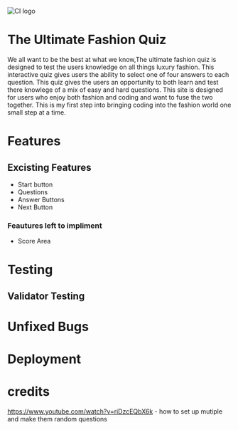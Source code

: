![CI logo](https://codeinstitute.s3.amazonaws.com/fullstack/ci_logo_small.png)

# The Ultimate Fashion Quiz
We all want to be the best at what we know,The ultimate fashion quiz is designed to test the users knowledge on all things luxury fashion. This interactive quiz gives users the ability to select one of four answers to each question. This quiz gives the users an opportunity to both learn and test there knowlege of a mix of easy and hard questions. 
This site is designed for users who enjoy both fashion and coding and want to fuse the two together. This is my first step into bringing coding into the fashion world one small step at a time. 
# Features 
## Excisting Features 
 
 * Start button 
 * Questions 
 * Answer Buttons 
 * Next Button 

 ### Feautures left to impliment 
  * Score Area 

  # Testing

  ## Validator Testing 


  # Unfixed Bugs 

  # Deployment

  # credits
https://www.youtube.com/watch?v=riDzcEQbX6k - how to set up mutiple and make them random questions 
